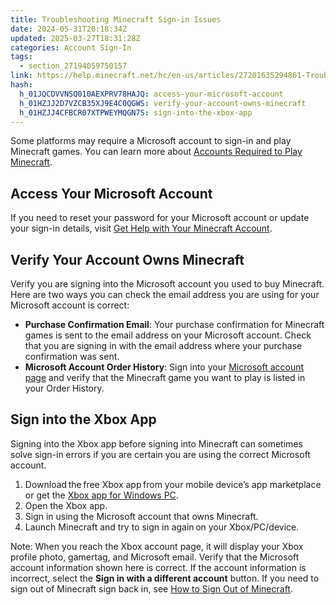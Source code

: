 ```yaml
---
title: Troubleshooting Minecraft Sign-in Issues
date: 2024-05-31T20:18:34Z
updated: 2025-03-27T18:31:28Z
categories: Account Sign-In
tags:
  - section_27194059750157
link: https://help.minecraft.net/hc/en-us/articles/27201635294861-Troubleshooting-Minecraft-Sign-in-Issues
hash:
  h_01JQCDVVNSQ010AEXPRV78HAJQ: access-your-microsoft-account
  h_01HZJJ2D7VZCB35XJ9E4C0QGWS: verify-your-account-owns-minecraft
  h_01HZJJ4CFBCR07XTPWEYMQGN7S: sign-into-the-xbox-app
---
```


Some platforms may require a Microsoft account to sign-in and play Minecraft games. You can learn more about [Accounts Required to Play Minecraft](../Set-Up-Your-Account/Accounts-Required-to-Play-Minecraft.md).

## Access Your Microsoft Account

If you need to reset your password for your Microsoft account or update your sign-in details, visit [Get Help with Your Minecraft Account](./Get-Help-Signing-into-Minecraft-with-Your-Microsoft-Account.md).

## Verify Your Account Owns Minecraft

Verify you are signing into the Microsoft account you used to buy Minecraft. Here are two ways you can check the email address you are using for your Microsoft account is correct:

- **Purchase Confirmation Email**: Your purchase confirmation for Minecraft games is sent to the email address on your Microsoft account. Check that you are signing in with the email address where your purchase confirmation was sent.
- **Microsoft Account Order History**: Sign into your [Microsoft account page](https://account.microsoft.com/) and verify that the Minecraft game you want to play is listed in your Order History.

## Sign into the Xbox App

Signing into the Xbox app before signing into Minecraft can sometimes solve sign-in errors if you are certain you are using the correct Microsoft account.

1.  Download the free Xbox app from your mobile device’s app marketplace or get the [Xbox app for Windows PC](https://www.xbox.com/en-US/apps/xbox-app-for-pc).
2.  Open the Xbox app. 
3.  Sign in using the Microsoft account that owns Minecraft. 
4.  Launch Minecraft and try to sign in again on your Xbox/PC/device.

Note: When you reach the Xbox account page, it will display your Xbox profile photo, gamertag, and Microsoft email. Verify that the Microsoft account information shown here is correct. If the account information is incorrect, select the **Sign in with a different account** button. If you need to sign out of Minecraft sign back in, see [How to Sign Out of Minecraft](./Sign-Out-of-Minecraft.md).
